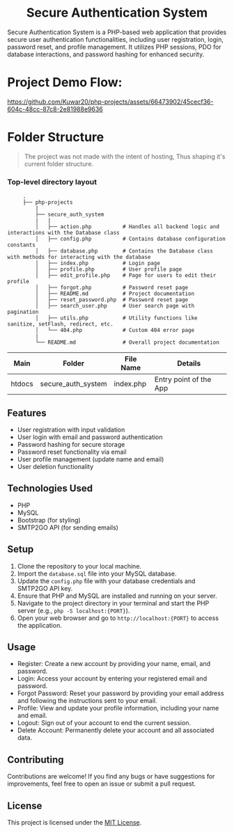 <h1 align="center">Secure Authentication System</h1>

Secure Authentication System is a PHP-based web application that provides secure user authentication functionalities, including user registration, login, password reset, and profile management. It utilizes PHP sessions, PDO for database interactions, and password hashing for enhanced security.

# Project Demo Flow:


https://github.com/Kuwar20/php-projects/assets/66473902/45cecf36-604c-48cc-87c8-2e81988e9636

Folder Structure 
============================


> The project was not made with the intent of hosting, Thus shaping it's current folder structure.

### Top-level directory layout
         .                              
         ├── php-projects
             |
             ├── secure_auth_system
             |   |
             │   ├── action.php          # Handles all backend logic and interactions with the Database class
             │   ├── config.php          # Contains database configuration constants
             │   ├── database.php        # Contains the Database class with methods for interacting with the database
             │   ├── index.php           # Login page
             │   ├── profile.php         # User profile page
             │   ├── edit_profile.php    # Page for users to edit their profile
             │   ├── forgot.php          # Password reset page
             │   ├── README.md           # Project documentation
             │   ├── reset_password.php  # Password reset page
             │   ├── search_user.php     # User search page with pagination
             │   ├── utils.php           # Utility functions like sanitize, setFlash, redirect, etc.
             │   └── 404.php             # Custom 404 error page
             |
             └── README.md               # Overall project documentation


| Main | Folder | File Name | Details 
|----|--------|------|-------|
| htdocs | secure_auth_system | index.php | Entry point of the App

## Features

- User registration with input validation
- User login with email and password authentication
- Password hashing for secure storage
- Password reset functionality via email
- User profile management (update name and email)
- User deletion functionality

## Technologies Used

- PHP
- MySQL
- Bootstrap (for styling)
- SMTP2GO API (for sending emails)

## Setup

1. Clone the repository to your local machine.
2. Import the `database.sql` file into your MySQL database.
3. Update the `config.php` file with your database credentials and SMTP2GO API key.
4. Ensure that PHP and MySQL are installed and running on your server.
5. Navigate to the project directory in your terminal and start the PHP server (e.g., `php -S localhost:{PORT}`).
6. Open your web browser and go to `http://localhost:{PORT}` to access the application.

## Usage

- Register: Create a new account by providing your name, email, and password.
- Login: Access your account by entering your registered email and password.
- Forgot Password: Reset your password by providing your email address and following the instructions sent to your email.
- Profile: View and update your profile information, including your name and email.
- Logout: Sign out of your account to end the current session.
- Delete Account: Permanently delete your account and all associated data.

## Contributing

Contributions are welcome! If you find any bugs or have suggestions for improvements, feel free to open an issue or submit a pull request.

## License

This project is licensed under the [MIT License](LICENSE).
